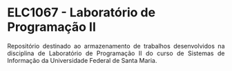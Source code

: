 # ELC1067 - Laboratório de Programação II

<p align=justify>Repositório destinado ao armazenamento de trabalhos desenvolvidos na disciplina de Laboratório de Programação II do curso de Sistemas de Informação da Universidade Federal de Santa Maria.</p> 
